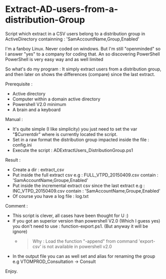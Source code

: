 # Extract-AD-users-from-a-distribution-Group
Script which extract in a CSV users belong to a distribution group in ActiveDirectory
containning : 'SamAccountName,Group,Enabled'   


I'm a fanboy Linux. Never coded on windows. 
But I'm still "openminded" so I answer "yes" to a company for coding that. An so discovering PowerShell  
PowerShell is very easy way and as well limited 

So what's do my program : 
It simply extract users from a distribution group, and then later on shows the differences (compare) since the last extract. 

Prerequisite : 
- Active directory 
- Computer within a domain active directory 
- Powershell V2.0 minimum
- A brain and a keyboard
 

Manual : 
- It's quite simple (I like simplicity) you just need to set the var "$Currentdir" where is currently located the script.
- Set in a raw format the distribution group impacted inside the file : config.ini
- Execute the script : ADExtractUsers_DistributionGroup.ps1

Result : 
- Create a dir : extract_csv  
- Put inside the full extract csv  e.g : FULL_VTPD_20150409.csv		contain : 'SamAccountName,Groupe,Enabled'   
- Put inside the incremental extract csv since the last extract e.g : INC_VTPD_20150409.csv   contain : 'SamAccountName,Groupe,Enabled'   
- Of course you have a log file : log.txt 

Comment : 
- This script is clever, all cases have been thought for U :) 
- If you got an superior version than powershell V2.0  (Which I guess yes) you don't need to use : function-export.ps1. (But anyway it will be ignore)
    - > Why : Load the function "-append" from command  'export-csv' is not available in powershell v2.0
- In the output file you can as well set and alias for renaming the group  e.g VTOMPROD_Consultation -> Consult

Enjoy. 



